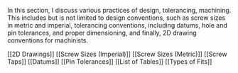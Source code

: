 In this section, I discuss various practices of design, tolerancing, machining. This includes but is not limited to design conventions, such as screw sizes in metric and imperial, tolerancing conventions, including datums, hole and pin tolerances, and proper dimensioning, and finally, 2D drawing conventions for machinists. 

[[2D Drawings]]
[[Screw Sizes (Imperial)]]
[[Screw Sizes (Metric)]]
[[Screw Taps]]
[[Datums]]
[[Pin Tolerances]]
[[List of Tables]]
[[Types of Fits]]



